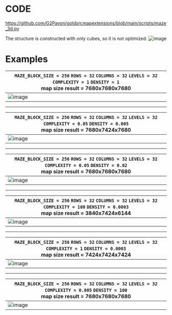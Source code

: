 # CODE
https://github.com/G2Pavon/goldsrcmapextensions/blob/main/scripts/maze_3d.py

The structure is constructed with only cubes, so it is not optimized.
![image](https://github.com/G2Pavon/goldsrcmapextensions/assets/14117486/67781ec5-2f6d-48f5-a9c9-84d4934f71c0)

# Examples

|`MAZE_BLOCK_SIZE = 256` `ROWS = 32` `COLUMNS = 32` `LEVELS = 32` `COMPLEXITY = 1` `DENSITY = 1` <br>map size result = 7680x7680x7680|
|--|
| ![image](https://github.com/G2Pavon/goldsrcmapextensions/assets/14117486/7152971d-2449-417e-a180-793a536d77fa)|

---
|`MAZE_BLOCK_SIZE = 256` `ROWS = 32` `COLUMNS = 32` `LEVELS = 32` `COMPLEXITY = 0.05` `DENSITY = 0.005` <br>map size result = 7680x7424x7680|
|--|
|![image](https://github.com/G2Pavon/goldsrcmapextensions/assets/14117486/47651bed-9996-4738-a74c-5806dab97ab5)|

---
|`MAZE_BLOCK_SIZE = 256` `ROWS = 32` `COLUMNS = 32` `LEVELS = 32` `COMPLEXITY = 0.05` `DENSITY = 0.02` <br>map size result = 7680x7680x7680|
|--|
|![image](https://github.com/G2Pavon/goldsrcmapextensions/assets/14117486/d8f24ce5-8097-4dd0-a078-1e59772ef2d3) |

---
|`MAZE_BLOCK_SIZE = 256` `ROWS = 32` `COLUMNS = 32` `LEVELS = 32` `COMPLEXITY = 100` `DENSITY = 0.0003` <br>map size result = 3840x7424x6144|
|--|
| ![image](https://github.com/G2Pavon/goldsrcmapextensions/assets/14117486/3b7a4a2b-44f0-481a-9589-f6bb2bfa0bb0)|

---
|`MAZE_BLOCK_SIZE = 256` `ROWS = 32` `COLUMNS = 32` `LEVELS = 32` `COMPLEXITY = 1` `DENSITY = 0.0003` <br>map size result = 7424x7424x7424|
|--|
|![image](https://github.com/G2Pavon/goldsrcmapextensions/assets/14117486/ad10174c-7b21-429b-9943-955c0afefd00)|


---
|`MAZE_BLOCK_SIZE = 256` `ROWS = 32` `COLUMNS = 32` `LEVELS = 32` `COMPLEXITY = 0.005` `DENSITY = 100` <br>map size result = 7680x7680x7680|
|--|
|![image](https://github.com/G2Pavon/goldsrcmapextensions/assets/14117486/91ffcce2-88a2-4501-af78-d6d44949f019) |
